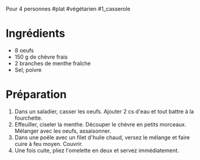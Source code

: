 Pour 4 personnes
#plat #végétarien #1_casserole 

# Ingrédients

- 8 oeufs
- 150 g de chèvre frais 
- 2 branches de menthe fraîche
- Sel, poivre

# Préparation 

1. Dans un saladier, casser les oeufs. Ajouter 2 cs d'eau et tout battre à la fourchette. 
2. Effeuiller, ciseler la menthe. Découper le chèvre en petits morceaux. Mélanger avec les oeufs, assaisonner. 
3. Dans une poêle avec un filet d'huile chaud, versez le mélange et faire cuire à feu moyen. Couvrir. 
4. Une fois cuite, pliez l'omelette en deux et servez immédiatement. 
